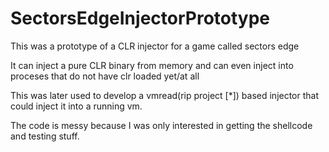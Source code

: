 # SectorsEdgeInjectorPrototype

This was a prototype of a CLR injector for a game called sectors edge

It can inject a pure CLR binary from memory and can even inject into proceses that do not have clr loaded yet/at all

This was later used to develop a vmread(rip project [*]) based injector that could inject it into a running vm.

The code is messy because I was only interested in getting the shellcode and testing stuff.
